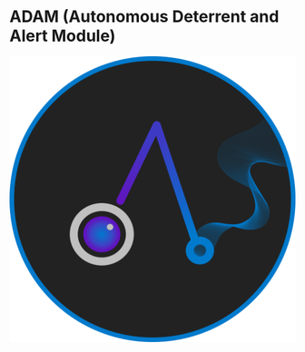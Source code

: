 # ADAM (Autonomous Deterrent and Alert Module)

<img src="https://github.com/Ndkopacz/ADAM/blob/main/images/team_images/ADAM_Circle.png" alt="My Project Logo"/>
  
